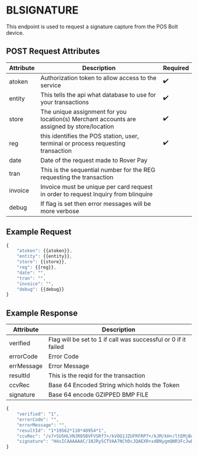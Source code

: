 # BLSIGNATURE

This endpoint is used to request a signature capture from the POS Bolt device.

## POST Request Attributes

| Attribute | Description                                                                               | Required           |
| --------- | ----------------------------------------------------------------------------------------- | ------------------ |
| atoken    | Authorization token to allow access to the service                                        | :heavy_check_mark: |
| entity    | This tells the api what database to use for your transactions                              | :heavy_check_mark: |
| store     | The unique assignment for you location(s) Merchant accounts are assigned by store/location | :heavy_check_mark: |
| reg       | this identifies the POS station, user, terminal or process requesting transaction          | :heavy_check_mark: |
| date      | Date of the request made to Rover Pay                                                     |
| tran      | This is the sequential number for the REG requesting the transaction                      |
| invoice   | Invoice must be unique per card request in order to request Inquiry from blinquire        |
| debug     | If flag is set then error messages will be more verbose                                   |

## Example Request

```javascript
{
    "atoken": {{atoken}},
    "entity": {{entity}},
    "store": {{store}},
    "reg": {{reg}},
    "date": "",
    "tran": "",
    "invoice": "",
    "debug": {{debug}}
}
```

## Example Response

| Attribute  | Description                                                    |
| ---------- | -------------------------------------------------------------- |
| verified   | Flag will be set to 1 if call was successful or 0 if it failed |
| errorCode  | Error Code                                                     |
| errMessage | Error Message                                                  |
| resultId   | This is the reqid  for the transaction                         |
| ccvRec     | Base 64 Encoded String which holds the Token                   |
| signature  | Base 64 encode GZIPPED BMP FILE                                |

```Javascript
{
    "verified": "1",
    "errorCode": "",
    "errorMessage": "",
    "resultId": "1*19562*110*40954*1",
    "ccvRec": "/v7+SU5HLVNJR05BVFVSRf7+/kVOQ1JZUFRFRP7+/kJM/kH+/ltEMjBdIENoYXJnZSBBY2NlcHRlZC7+/v7+/v4xKjE5NTYyKjExMCo0MDk1NCox/v7+/v7+/v7+/v7+MP7+/v7+/v7+SU5HLVNJR05BVFVSRf7+Qk9MVP7+/v7+/v7+/v7+/v7+/v7+/v7+/v7+/v7+/v7+/kg0c0lDQUFBQUFBQy8xTkpSeTVDVFZBQTdOQ2hEY0pRQUVYUit4ZEJOeWdtUU5SM0ZjSndETVFrL1JnRXZvWTA1OWlYYTk2NlBhNVZkYStXNmozcVZZMUdWYmZ2L212T0dRQUFBQUIvNkhLZzNRKzBUOWNEQUFBQUFNQlpmUVlBQk92QjAyNHFBQUE9",
    "signature": "H4sICAAAAAAC/1NJRy5CTVAA7NChDcJQAEXR+xdBNygmQNR3FcJwDMQk/RgEvoY059iXa966Pa5Vda+W6j3qVY1GVbfv/mvOGQAAAAB/6HKg3Q+0T9cDAAAAAMBZfQYABOvB024qAAA="
}
```
